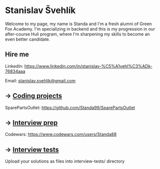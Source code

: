 # Stanislav Švehlík

Welcome to my page, my name is Standa and I'm a fresh alumni of Green Fox Academy. I'm specializing in backend and this is my progression in our after-course Huli program, where I'm sharpening my skills to become an even better candidate.

## Hire me
LinkedIn: https://www.linkedin.com/in/stanislav-%C5%A1vehl%C3%ADk-76834aaa

Email: stanislav.svehlik@gmail.com

## &rarr; [Coding projects](https://github.com/green-fox-academy/definitions/tree/master/project-phase/huli/coding-projects)
SparePartsOutlet: https://github.com/Standa99/SparePartsOutlet

## &rarr; [Interview prep](https://github.com/green-fox-academy/teaching-materials/tree/master/interview)

Codewars: https://www.codewars.com/users/Standa88

## &rarr; [Interview tests](https://github.com/green-fox-academy/teaching-materials/tree/master/project-phase/tech-interview-tests)
Upload your solutions as files into interview-tests/ directory


